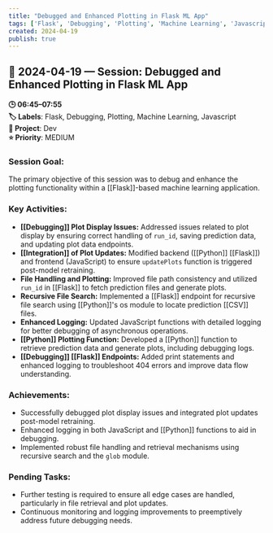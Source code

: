 ```yaml
---
title: "Debugged and Enhanced Plotting in Flask ML App"
tags: ['Flask', 'Debugging', 'Plotting', 'Machine Learning', 'Javascript']
created: 2024-04-19
publish: true
---
```


## 📅 2024-04-19 — Session: Debugged and Enhanced Plotting in Flask ML App

**🕒 06:45–07:55**  
**🏷️ Labels**: Flask, Debugging, Plotting, Machine Learning, Javascript  
**📂 Project**: Dev  
**⭐ Priority**: MEDIUM  


### Session Goal:
The primary objective of this session was to debug and enhance the plotting functionality within a [[Flask]]-based machine learning application.

### Key Activities:
- **[[Debugging]] Plot Display Issues:** Addressed issues related to plot display by ensuring correct handling of `run_id`, saving prediction data, and updating plot data endpoints.
- **[[Integration]] of Plot Updates:** Modified backend ([[Python]] [[Flask]]) and frontend (JavaScript) to ensure `updatePlots` function is triggered post-model retraining.
- **File Handling and Plotting:** Improved file path consistency and utilized `run_id` in [[Flask]] to fetch prediction files and generate plots.
- **Recursive File Search:** Implemented a [[Flask]] endpoint for recursive file search using [[Python]]'s os module to locate prediction [[CSV]] files.
- **Enhanced Logging:** Updated JavaScript functions with detailed logging for better debugging of asynchronous operations.
- **[[Python]] Plotting Function:** Developed a [[Python]] function to retrieve prediction data and generate plots, including debugging logs.
- **[[Debugging]] [[Flask]] Endpoints:** Added print statements and enhanced logging to troubleshoot 404 errors and improve data flow understanding.

### Achievements:
- Successfully debugged plot display issues and integrated plot updates post-model retraining.
- Enhanced logging in both JavaScript and [[Python]] functions to aid in debugging.
- Implemented robust file handling and retrieval mechanisms using recursive search and the `glob` module.

### Pending Tasks:
- Further testing is required to ensure all edge cases are handled, particularly in file retrieval and plot updates.
- Continuous monitoring and logging improvements to preemptively address future debugging needs.
